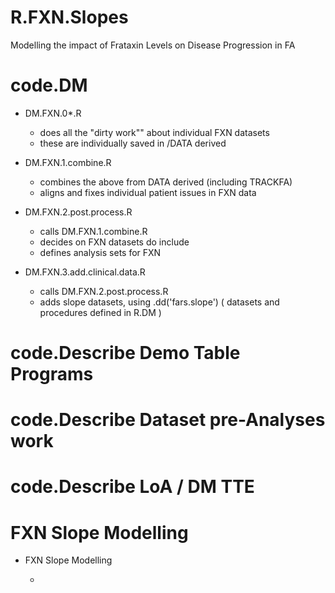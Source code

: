 # R.FXN.Slopes

Modelling the impact of Frataxin Levels on Disease Progression in FA

# code.DM

-   DM.FXN.0\*.R

    -   does all the "dirty work"" about individual FXN datasets
    -   these are individually saved in /DATA derived

-   DM.FXN.1.combine.R

    -   combines the above from DATA derived (including TRACKFA)
    -   aligns and fixes individual patient issues in FXN data

-   DM.FXN.2.post.process.R

    -   calls DM.FXN.1.combine.R
    -   decides on FXN datasets do include
    -   defines analysis sets for FXN

-   DM.FXN.3.add.clinical.data.R

    -   calls DM.FXN.2.post.process.R
    -   adds slope datasets, using .dd('fars.slope') ( datasets and procedures defined in R.DM )

# code.Describe Demo Table Programs

# code.Describe Dataset pre-Analyses work

# code.Describe LoA / DM TTE 

# FXN Slope Modelling

-   FXN Slope Modelling

    -   
